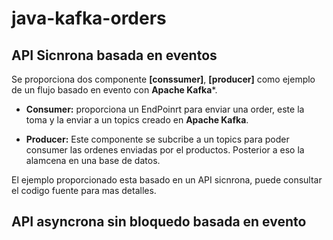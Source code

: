 # java-kafka-orders

## API Sicnrona basada en eventos

Se proporciona dos componente **[conssumer]**, **[producer]** como  ejemplo de un flujo basado en evento con **Apache Kafka***.

* **Consumer:** proporciona un EndPoinrt para enviar una order, este la toma y la enviar a un topics creado en **Apache Kafka**.

* **Producer:** Este componente se subcribe a un topics para poder consumer las ordenes enviadas por el productos. Posterior a eso la alamcena en una base de datos.

El ejemplo proporcionado esta basado en un API sicnrona, puede consultar el codigo fuente para mas detalles.


## API asyncrona sin bloquedo basada en evento